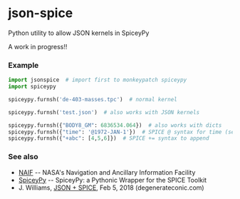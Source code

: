 # json-spice
Python utility to allow JSON kernels in SpiceyPy

A work in progress!!

### Example

```python
import jsonspice  # import first to monkeypatch spiceypy
import spiceypy

spiceypy.furnsh('de-403-masses.tpc')  # normal kernel

spiceypy.furnsh('test.json')  # also works with JSON kernels

spiceypy.furnsh({"BODY8_GM": 6836534.064})  # also works with dicts
spiceypy.furnsh({"time": '@1972-JAN-1'})  # SPICE @ syntax for time (see .fk files)
spiceypy.furnsh({"+abc": [4,5,6]})  # SPICE += syntax to append
```

### See also

* [NAIF](https://naif.jpl.nasa.gov/naif/) -- NASA's Navigation and Ancillary Information Facility
* [SpiceyPy](https://github.com/AndrewAnnex/SpiceyPy) -- SpiceyPy: a Pythonic Wrapper for the SPICE Toolkit
* J. Williams, [JSON + SPICE](https://degenerateconic.com/json-spice.html), Feb 5, 2018 (degenerateconic.com)
